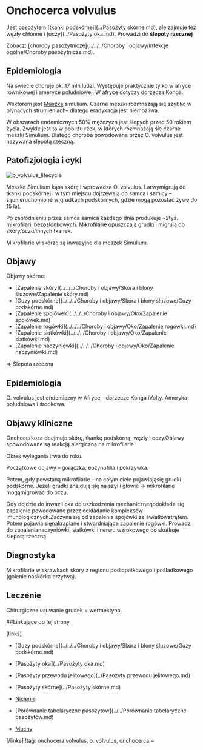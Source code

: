 # Onchocerca volvulus

Jest pasożytem [tkanki podskórnej](../Pasożyty skórne.md), ale zajmuje też węzły chłonne i [oczy](../Pasożyty oka.md). Prowadzi do **ślepoty rzecznej**

Zobacz: [choroby pasożytnicze](../../../Choroby i objawy/Infekcje ogólne/Choroby pasożytnicze.md).



## Epidemiologia

Na świecie choruje ok. 17 mln ludzi. Występuje praktycznie tylko w afryce równikowej i ameryce południowej. W afryce dotyczy dorzecza Konga.

Wektorem jest [Muszka](../../Stawonogi/Muchy.md) simulium. Czarne meszki rozmnażają się szybko w płynących strumieniach– dlatego eradykacja jest niemożliwa.

W obszarach endemicznych 50% mężczyzn jest ślepych przed 50 rokiem życia. Zwykle jest to w pobliżu rzek, w których rozmnażają się czarne meszki Simulium. Dlatego choroba powodowana przez O. volvulus jest nazywana ślepotą rzeczną.



## Patofizjologia i cykl

![o_volvulus_lifecycle](img/1_o_volvulus_lifecycle.gif)

Meszka Simulium kąsa skórę i wprowadza O. volvulus. Larwymigrują do tkanki podskórnej i w tym miejscu dojrzewają do samca i samicy – sąunieruchomione w grudkach podskórnych, gdzie mogą pozostać żywe do 15 lat.

Po zapłodnieniu przez samca samica każdego dnia produkuje ~2tyś. mikrofilarii bezosłonkowych. Mikrofilarie opuszczają grudki i migrują do skóry/oczu/innych tkanek.

Mikrofilarie w skórze są inwazyjne dla meszek Simulium.



## Objawy

Objawy skórne:

- [Zapalenia skóry](../../../Choroby i objawy/Skóra i błony śluzowe/Zapalenie skóry.md)
- [Guzy podskórne](../../../Choroby i objawy/Skóra i błony śluzowe/Guzy podskórne.md)
- [Zapalenie spojówek](../../../Choroby i objawy/Oko/Zapalenie spojówek.md)
- [Zapalenie rogówki](../../../Choroby i objawy/Oko/Zapalenie rogówki.md)
- [Zapalenie siatkówki](../../../Choroby i objawy/Oko/Zapalenie siatkówki.md)
- [Zapalenie naczyniówki](../../../Choroby i objawy/Oko/Zapalenie naczyniówki.md)

⇒ Ślepota rzeczna



## Epidemiologia

O. volvulus jest endemiczny w Afryce – dorzecze Konga iVolty. Ameryka południowa i środkowa.





## Objawy kliniczne

Onchocerkoza obejmuje skórę, tkankę podskórną, węzły i oczy.Objawy spowodowane są reakcją alergiczną na mikrofilarie.

Okres wylegania trwa do roku.

Początkowe objawy – gorączka, eozynofilia i pokrzywka.

Potem, gdy powstaną mikrofilarie – na całym ciele pojawiająsię grudki podskórne. Jeżeli grudki znajdują się na szyi i głowie → mikrofilarie mogąmigrować do oczu.

Gdy dojdzie do inwazji oka do uszkodzenia mechanicznegodokłada się zapalenie powodowane przez odkładanie kompleksów imunologicznych.Zaczyna się od zapalenia spojówki ze światłowstrętem. Potem pojawia sięnakrapiane i stwardniające zapalenie rogówki. Prowadzi do zapalenianaczyniówki, siatkówki i nerwu wzrokowego co skutkuje ślepotą rzeczną.



## Diagnostyka

Mikrofilarie w skrawkach skóry z regionu podłopatkowego i pośladkowego (golenie naskórka brzytwą).



## Leczenie

Chirurgiczne usuwanie grudek + wermektyna.    



##Linkujące do tej strony

[links]

- [Guzy podskórne](../../../Choroby i objawy/Skóra i błony śluzowe/Guzy podskórne.md)

- [Pasożyty oka](../Pasożyty oka.md)

- [Pasożyty przewodu jelitowego](../Pasożyty przewodu jelitowego.md)

- [Pasożyty skórne](../Pasożyty skórne.md)

- [Nicienie](./Nicienie.md)

- [Porównanie tabelaryczne pasożytów](../../Porównanie tabelaryczne pasożytów.md)

- [Muchy](../../Stawonogi/Muchy.md)


[/links]
!tag: onchocera volvulus, o. volvulus, onchocerca
~


